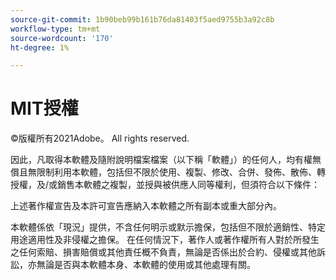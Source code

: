 ```yaml
---
source-git-commit: 1b90beb99b161b76da81403f5aed9755b3a92c8b
workflow-type: tm+mt
source-wordcount: '170'
ht-degree: 1%

---
```

# MIT授權

©版權所有2021Adobe。 All rights reserved.

因此，凡取得本軟體及隨附說明檔案檔案（以下稱「軟體」）的任何人，均有權無償且無限制利用本軟體，包括但不限於使用、複製、修改、合併、發佈、散佈、轉授權，及/或銷售本軟體之複製，並授與被供應人同等權利，但須符合以下條件：

上述著作權宣告及本許可宣告應納入本軟體之所有副本或重大部分內。

本軟體係依「現況」提供，不含任何明示或默示擔保，包括但不限於適銷性、特定用途適用性及非侵權之擔保。 在任何情況下，著作人或著作權所有人對於所發生之任何索賠、損害賠償或其他責任概不負責，無論是否係出於合約、侵權或其他訴訟，亦無論是否與本軟體本身、本軟體的使用或其他處理有關。
